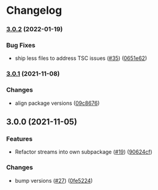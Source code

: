 # Changelog

### [3.0.2](https://www.github.com/web-std/io/compare/blob-v3.0.1...blob-v3.0.2) (2022-01-19)


### Bug Fixes

* ship less files to address TSC issues ([#35](https://www.github.com/web-std/io/issues/35)) ([0651e62](https://www.github.com/web-std/io/commit/0651e62ae42d17eae2db89858c9e44f3342c304c))

### [3.0.1](https://www.github.com/web-std/io/compare/blob-v3.0.0...blob-v3.0.1) (2021-11-08)


### Changes

* align package versions ([09c8676](https://www.github.com/web-std/io/commit/09c8676348619313d9df24d9597cea0eb82704d2))

## 3.0.0 (2021-11-05)


### Features

* Refactor streams into own subpackage ([#19](https://www.github.com/web-std/io/issues/19)) ([90624cf](https://www.github.com/web-std/io/commit/90624cfd2d4253c2cbc316d092f26e77b5169f47))


### Changes

* bump versions ([#27](https://www.github.com/web-std/io/issues/27)) ([0fe5224](https://www.github.com/web-std/io/commit/0fe5224124e318f560dcfbd8a234d05367c9fbcb))
